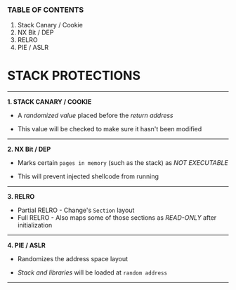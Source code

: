 ### TABLE OF CONTENTS 
1. Stack Canary / Cookie
2. NX Bit / DEP 
3. RELRO 
4. PIE / ASLR


# STACK PROTECTIONS

---------------------------------------------------------------------------- 

**1. STACK CANARY / COOKIE**
+ A _randomized value_ placed before the _return address_
 - This value will be checked to make sure it hasn't been modified

---------------------------------------------------------------------------- 

**2. NX Bit / DEP**
+ Marks certain `pages in memory` (such as the stack) as _NOT EXECUTABLE_
 - This will prevent injected shellcode from running

---------------------------------------------------------------------------- 

**3. RELRO**
+ Partial RELRO - Change's `Section` layout
+ Full RELRO    - Also maps some of those sections as _READ-ONLY_ after initialization

---------------------------------------------------------------------------- 

**4. PIE / ASLR**
+ Randomizes the address space layout
 - _Stack and libraries_ will be loaded at `random address`
 
---------------------------------------------------------------------------- 

